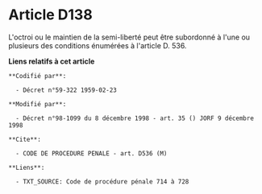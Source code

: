 # Article D138

L'octroi ou le maintien de la semi-liberté peut être subordonné à l'une ou plusieurs des conditions énumérées à l'article D.
536.

**Liens relatifs à cet article**

	**Codifié par**:

	  - Décret n°59-322 1959-02-23

	**Modifié par**:

	  - Décret n°98-1099 du 8 décembre 1998 - art. 35 () JORF 9 décembre 1998

	**Cite**:

	  - CODE DE PROCEDURE PENALE - art. D536 (M)

	**Liens**:

	  - TXT_SOURCE: Code de procédure pénale 714 à 728
